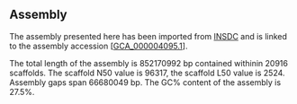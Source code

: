 **Assembly**
--------

The assembly presented here has been imported from [INSDC](http://www.insdc.org) and is linked to the assembly accession [[GCA\_000004095.1](http://www.ebi.ac.uk/ena/data/view/GCA_000004095.1)].

The total length of the assembly is 852170992 bp contained withinin 20916 scaffolds.
The scaffold N50 value is 96317, the scaffold L50 value is 2524.
Assembly gaps span 66680049 bp. The GC% content of the assembly is 27.5%.
